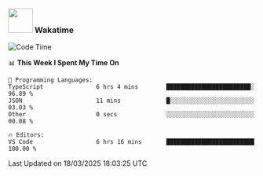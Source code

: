 ### <img src="https://media.giphy.com/media/VgCDAzcKvsR6OM0uWg/giphy.gif" width="50"> Wakatime

  <!--START_SECTION:waka-->
![Code Time](http://img.shields.io/badge/Code%20Time-1%2C515%20hrs%206%20mins-blue)

📊 **This Week I Spent My Time On** 

```text
💬 Programming Languages: 
TypeScript               6 hrs 4 mins        ████████████████████████░   96.89 % 
JSON                     11 mins             █░░░░░░░░░░░░░░░░░░░░░░░░   03.03 % 
Other                    0 secs              ░░░░░░░░░░░░░░░░░░░░░░░░░   00.08 % 

🔥 Editors: 
VS Code                  6 hrs 16 mins       █████████████████████████   100.00 % 
```


 Last Updated on 18/03/2025 18:03:25 UTC
<!--END_SECTION:waka-->
